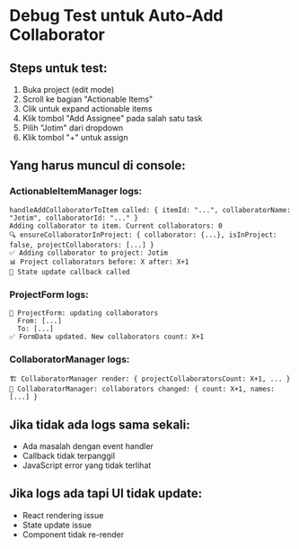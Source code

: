 # Debug Test untuk Auto-Add Collaborator

## Steps untuk test:

1. Buka project (edit mode)
2. Scroll ke bagian "Actionable Items" 
3. Clik untuk expand actionable items
4. Klik tombol "Add Assignee" pada salah satu task
5. Pilih "Jotim" dari dropdown
6. Klik tombol "+" untuk assign

## Yang harus muncul di console:

### ActionableItemManager logs:
```
handleAddCollaboratorToItem called: { itemId: "...", collaboratorName: "Jotim", collaboratorId: "..." }
Adding collaborator to item. Current collaborators: 0
🔍 ensureCollaboratorInProject: { collaborator: {...}, isInProject: false, projectCollaborators: [...] }
✅ Adding collaborator to project: Jotim
📊 Project collaborators before: X after: X+1
🔄 State update callback called
```

### ProjectForm logs:
```
🔄 ProjectForm: updating collaborators
  From: [...]
  To: [...]
✅ FormData updated. New collaborators count: X+1
```

### CollaboratorManager logs:
```
🏗️ CollaboratorManager render: { projectCollaboratorsCount: X+1, ... }
👥 CollaboratorManager: collaborators changed: { count: X+1, names: [...] }
```

## Jika tidak ada logs sama sekali:
- Ada masalah dengan event handler
- Callback tidak terpanggil
- JavaScript error yang tidak terlihat

## Jika logs ada tapi UI tidak update:
- React rendering issue
- State update issue
- Component tidak re-render